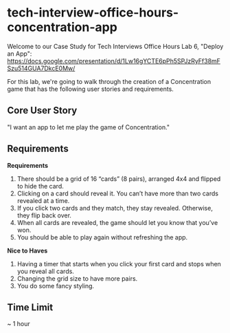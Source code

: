 # tech-interview-office-hours-concentration-app
Welcome to our Case Study for Tech Interviews Office Hours Lab 6, "Deploy an App": https://docs.google.com/presentation/d/1Lw16gYCTE6pPh5SPJzRyFf38mFSzu514GUA7DkcE0Mw/

For this lab, we're going to walk through the creation of a Concentration game that has the following user stories and requirements.

## Core User Story
"I want an app to let me play the game of Concentration."

## Requirements
<b>Requirements</b>
1. There should be a grid of 16 “cards” (8 pairs), arranged 4x4 and flipped to hide the card.
2. Clicking on a card should reveal it. You can’t have more than two cards revealed at a time.
3. If you click two cards and they match, they stay revealed. Otherwise, they flip back over.
4. When all cards are revealed, the game should let you know that you’ve won.
5. You should be able to play again without refreshing the app.

<b>Nice to Haves</b>
1. Having a timer that starts when you click your first card and stops when you reveal all cards.
2. Changing the grid size to have more pairs.
3. You do some fancy styling.

## Time Limit
~ 1 hour
